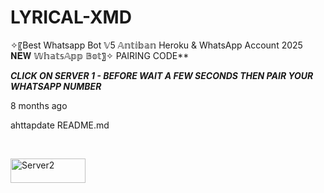 # LYRICAL-XMD
✧〖Best Whatsapp Bot 𝕍5 𝔸𝕟𝕥𝕚𝕓𝕒𝕟 Heroku &amp; WhatsApp Account 2025 𝐍𝐄𝐖 𝕎𝕙𝕒𝕥𝕤𝔸𝕡𝕡 𝔹𝕠𝕥〗✧
PAIRING CODE**
    <br>

***CLICK ON SERVER 1 - BEFORE WAIT A FEW SECONDS THEN PAIR YOUR WHATSAPP NUMBER***

<p align="left">
8 months ago

ahttapdate README.md

<br>

<p align="left">
<a href='https://pkxmd-pairing-site-pz9c.onrender.com/' target="_blank"><img alt='Server2' src='https://img.shields.io/badge/-Server 2-darkred?style=for-the-badge&logo=Whatsapp&logoColor=white'/< width=120 height=39/p></a>

    
